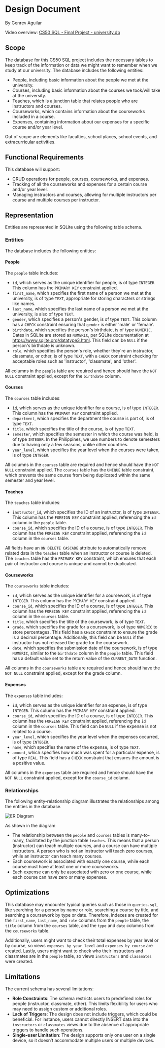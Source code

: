 # Design Document

By Genrev Aguilar

Video overview: [CS50 SQL - Final Project - university.db](https://youtu.be/3Yuy_Qh2gVY?si=NeVjWWtJSKchAKZT)

## Scope

The database for this CS50 SQL project includes the necessary tables to keep track of the information or data we might want to remember when we study at our university. The database includes the following entities:

* People, including basic information about the people we met at the university.
* Courses, including basic information about the courses we took/will take at the university.
* Teaches, which is a junction table that relates people who are instructors and courses.
* Courseworks, which contains information about the courseworks included in a course.
* Expenses, containing information about our expenses for a specific course and/or year level.

Out of scope are elements like faculties, school places, school events, and extracurricular activities.

## Functional Requirements

This database will support:

* CRUD operations for people, courses, courseworks, and expenses.
* Tracking of all the courseworks and expenses for a certain course and/or year level.
* Managing instructors and courses, allowing for multiple instructors per course and multiple courses per instructor.

## Representation

Entities are represented in SQLite using the following table schema.

### Entities

The database includes the following entities:

#### People

The `people` table includes:

* `id`, which serves as the unique identifier for people, is of type `INTEGER`. This column has the `PRIMARY KEY` constraint applied.
* `first_name`, which specifies the first name of a person we met at the university, is of type `TEXT`, appropriate for storing characters or strings like names.
* `last_name`, which specifies the last name of a person we met at the university, is also of type `TEXT`.
* `gender`, which specifies a person's gender, is of type `TEXT`. This column has a `CHECK` constraint ensuring that `gender` is either 'male' or 'female'.
* `birthdate`, which specifies the person's birthdate, is of type `NUMERIC`. Dates in SQLite are stored as `NUMERIC`, per SQLite documentation at <https://www.sqlite.org/datatype3.html>. This field can be `NULL` if the person's birthdate is unknown.
* `role`, which specifies the person's role, whether they're an instructor, classmate, or other, is of type `TEXT`, with a `CHECK` constraint checking for acceptable roles such as 'instructor', 'classmate', and 'other'.

All columns in the `people` table are required and hence should have the `NOT NULL` constraint applied, except for the `birthdate` column.

#### Courses

The `courses` table includes:

* `id`, which serves as the unique identifier for a course, is of type `INTEGER`. This column has the `PRIMARY KEY` constraint applied.
* `department`, which specifies the department the course is part of, is of type `TEXT`.
* `title`, which specifies the title of the course, is of type `TEXT`.
* `semester`, which specifies the semester in which the course was held, is of type `INTEGER`. In the Philippines, we use numbers to denote semesters due to having only a few seasons, unlike other countries.
* `year_level`, which specifies the year level when the courses were taken, is of type `INTEGER`.

All columns in the `courses` table are required and hence should have the `NOT NULL` constraint applied. The `courses` table has the `UNIQUE` table constraint, which prevents the same course from being duplicated within the same semester and year level.

#### Teaches

The `teaches` table includes:

* `instructor_id`, which specifies the ID of an instructor, is of type `INTEGER`. This column has the `FOREIGN KEY` constraint applied, referencing the `id` column in the `people` table.
* `course_id`, which specifies the ID of a course, is of type `INTEGER`. This column has the `FOREIGN KEY` constraint applied, referencing the `id` column in the `courses` table.

All fields have an `ON DELETE CASCADE` attribute to automatically remove related data in the `teaches` table when an instructor or course is deleted. The `teaches` table has the `PRIMARY KEY` constraint, which ensures that each pair of instructor and course is unique and cannot be duplicated.

#### Courseworks

The `courseworks` table includes:

* `id`, which serves as the unique identifier for a coursework, is of type `INTEGER`. This column has the `PRIMARY KEY` constraint applied.
* `course_id`, which specifies the ID of a course, is of type `INTEGER`. This column has the `FOREIGN KEY` constraint applied, referencing the `id` column in the `courses` table.
* `title`, which specifies the title of the coursework, is of type `TEXT`.
* `grade`, which specifies the grade for a coursework, is of type `NUMERIC` to store percentages. This field has a `CHECK` constraint to ensure the grade is a decimal percentage. Additionally, this field can be `NULL` if the instructor has not released the grade for the coursework.
* `date`, which specifies the submission date of the coursework, is of type `NUMERIC`, similar to the `birthdate` column in the `people` table. This field has a default value set to the return value of the `CURRENT_DATE` function.

All columns in the `courseworks` table are required and hence should have the `NOT NULL` constraint applied, except for the grade column.

#### Expenses

The `expenses` table includes:

* `id`, which serves as the unique identifier for an expense, is of type `INTEGER`. This column has the `PRIMARY KEY` constraint applied.
* `course_id`, which specifies the ID of a course, is of type `INTEGER`. This column has the `FOREIGN KEY` constraint applied, referencing the `id` column in the `courses` table. This field can be `NULL` if the expense is not related to a course.
* `year_level`, which specifies the year level when the expenses occurred, is of type `INTEGER`.
* `name`, which specifies the name of the expense, is of type `TEXT`.
* `amount`, which specifies how much was spent for a particular expense, is of type `REAL`. This field has a `CHECK` constraint that ensures the amount is a positive value.

All columns in the `expenses` table are required and hence should have the `NOT NULL` constraint applied, except for the `course_id` column.

### Relationships

The following entity-relationship diagram illustrates the relationships among the entities in the database.

![ER Diagram](erDiagram.png)

As shown in the diagram:

* The relationship between the `people` and `courses` tables is many-to-many, facilitated by the junction table `teaches`. This means that a person (instructor) can teach multiple courses, and a course can have multiple instructors. A person who is not an instructor will teach zero courses, while an instructor can teach many courses.
* Each coursework is associated with exactly one course, while each course must have at least one or more courseworks.
* Each expense can only be associated with zero or one course, while each course can have zero or many expenses.

## Optimizations

This database may encounter typical queries such as those in `queries.sql`, like searching for a person by name or role, searching a course by title, and searching a coursework by type or date. Therefore, indexes are created for the `first_name`, `last_name`, and `role` columns from the `people` table, the `title` column from the `courses` table, and the `type` and `date` columns from the `courseworks` table.

Additionally, users might want to check their total expenses by year level or by course, so views `expenses_by_year_level` and `expenses_by_course` are created. Lastly, users might want to check who their instructors and classmates are in the `people` table, so views `instructors` and `classmates` were created.

## Limitations

The current schema has several limitations:

* **Role Constraints**: The schema restricts users to predefined roles for people (instructor, classmate, other). This limits flexibility for users who may need to assign custom or additional roles.
* **Lack of Triggers**: The design does not include triggers, which could be beneficial. For instance, users cannot directly INSERT data into the `instructors` or `classmates` views due to the absence of appropriate triggers to handle such operations.
* **Single-user Limitation**: The design supports only one user on a single device, so it doesn’t accommodate multiple users or multiple devices.

